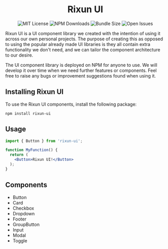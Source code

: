 <h1 align="center">Rixun UI</h1>

<p align="center">
  <img alt="MIT License" src="https://img.shields.io/github/license/rixun/rixun-ui"/>
  <img alt="NPM Downloads" src="https://img.shields.io/npm/dm/rixun-ui"/>
  <img alt="Bundle Size" src="https://img.shields.io/bundlephobia/minzip/rixun-ui"/>
  <img alt="Open Issues" src="https://img.shields.io/github/issues-raw/rixun/rixun-ui">
</p>

Rixun UI is a UI component library we created with the intention of using it across our own personal projects. The purpose of creating this as opposed to using the popular already made UI libraries is they all contain extra functionality we don't need, and we can tailor the component architecture to our desire.

The UI component library is deployed on NPM for anyone to use. We will develop it over time when we need further features or components. Feel free to raise any bugs or improvement suggestions found when using it.

## Installing Rixun UI
To use the Rixun UI components, install the following package:
```
npm install rixun-ui
```

## Usage
```jsx
import { Button } from 'rixun-ui';

function MyFunction() {
  return (
    <Button>Rixun UI!</Button> 
  );
}
```

## Components

* Button
* Card
* Checkbox
* Dropdown
* Footer
* GroupButton
* Input
* Modal
* Toggle
